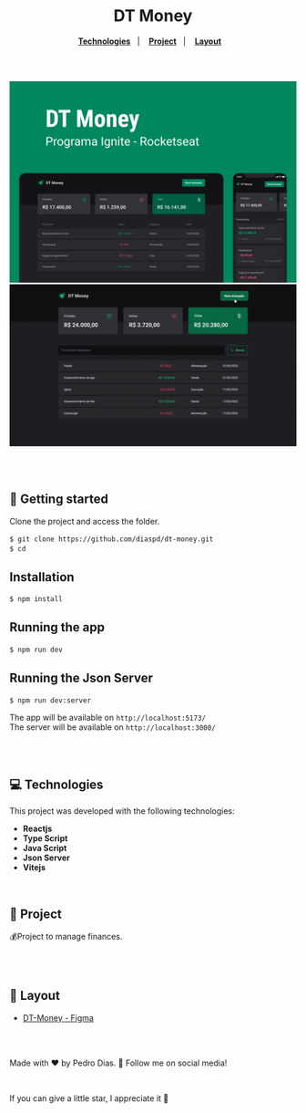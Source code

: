 <div align="center">
  <h1> DT Money </h1>
</div> 

<div align="center">
  <a href="#-Technologies"><b>Technologies</b></a>&nbsp;&nbsp;&nbsp;|&nbsp;&nbsp;&nbsp;
  <a href="#-Project"><b>Project</b></a>&nbsp;&nbsp;&nbsp;|&nbsp;&nbsp;&nbsp;
  <a href="#-Layout"><b>Layout</b></a>&nbsp;&nbsp;&nbsp;
</div>

<br></br>

<div align="center">
  <img alt="project image" title="" src="./public/capa.svg" />
</div> 

<div align="center">
  <img alt="project image" title="" src="./public/example.gif" />
</div> 

<br></br>

## 🚀 Getting started

Clone the project and access the folder.

```bash
$ git clone https://github.com/diaspd/dt-money.git
$ cd 
```

## Installation

```bash
$ npm install
```

## Running the app

```bash
$ npm run dev
```

## Running the Json Server

```bash
$ npm run dev:server
```

The app will be available on `http://localhost:5173/` </br>
The server will be available on `http://localhost:3000/`

<br></br>

## 💻 Technologies

This project was developed with the following technologies:
<b>
- Reactjs
- Type Script
- Java Script
- Json Server
- Vitejs
</b>

</br>

## 📄 Project
💰Project to manage finances.

<br></br>

## 🔖 Layout
- [DT-Money - Figma](https://www.figma.com/community/file/1138814493269096792/DT-Money)

<br></br>

Made with ♥ by Pedro Dias. 👋 Follow me on social media!

</br>

If you can give a little star, I appreciate it 🤩
